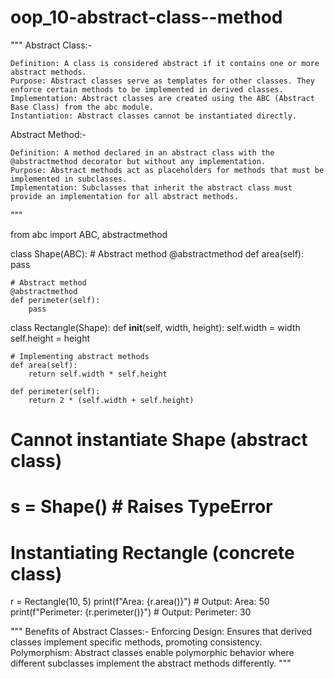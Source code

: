 # oop_10-abstract-class--method
"""
Abstract Class:-

    Definition: A class is considered abstract if it contains one or more abstract methods.
    Purpose: Abstract classes serve as templates for other classes. They enforce certain methods to be implemented in derived classes.
    Implementation: Abstract classes are created using the ABC (Abstract Base Class) from the abc module.
    Instantiation: Abstract classes cannot be instantiated directly.
    
    
Abstract Method:-

    Definition: A method declared in an abstract class with the @abstractmethod decorator but without any implementation.
    Purpose: Abstract methods act as placeholders for methods that must be implemented in subclasses.
    Implementation: Subclasses that inherit the abstract class must provide an implementation for all abstract methods.
"""    

from abc import ABC, abstractmethod

class Shape(ABC):
    # Abstract method
    @abstractmethod
    def area(self):
        pass

    # Abstract method
    @abstractmethod
    def perimeter(self):
        pass

class Rectangle(Shape):
    def __init__(self, width, height):
        self.width = width
        self.height = height

    # Implementing abstract methods
    def area(self):
        return self.width * self.height

    def perimeter(self):
        return 2 * (self.width + self.height)

# Cannot instantiate Shape (abstract class)
# s = Shape()  # Raises TypeError

# Instantiating Rectangle (concrete class)
r = Rectangle(10, 5)
print(f"Area: {r.area()}")  # Output: Area: 50
print(f"Perimeter: {r.perimeter()}")  # Output: Perimeter: 30


"""
Benefits of Abstract Classes:-
    Enforcing Design: Ensures that derived classes implement specific methods, promoting consistency.
    Polymorphism: Abstract classes enable polymorphic behavior where different subclasses implement the abstract methods differently.
"""

